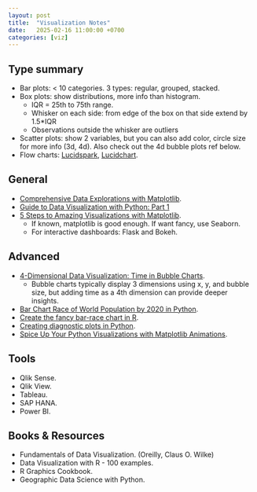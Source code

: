 ```yaml
---
layout: post
title:  "Visualization Notes"
date:   2025-02-16 11:00:00 +0700
categories: [viz]
---
```


## Type summary
- Bar plots: < 10 categories. 3 types: regular, grouped, stacked.
- Box plots: show distributions, more info than histogram.
  - IQR = 25th to 75th range.
  - Whisker on each side: from edge of the box on that side extend by 1.5*IQR
  - Observations outside the whisker are outliers
- Scatter plots: show 2 variables, but you can also add color, circle size for more info (3d, 4d). Also check out the 4d bubble plots ref below.
- Flow charts: [Lucidspark](https://lucidspark.com/), [Lucidchart](https://www.lucidchart.com/pages).

## General
- [Comprehensive Data Explorations with Matplotlib](https://towardsdatascience.com/comprehensive-data-explorations-with-matplotlib-a388be12a355/).
- [Guide to Data Visualization with Python: Part 1](https://www.analyticsvidhya.com/blog/2021/06/guide-to-data-visualization-with-python-part-1/)
- [5 Steps to Amazing Visualizations with Matplotlib](https://towardsdatascience.com/5-steps-to-amazing-visualizations-with-matplotlib-ca61f0ec5fec/).
  - If known, matplotlib is good enough. If want fancy, use Seaborn.
  - For interactive dashboards: Flask and Bokeh. 

## Advanced
- [4-Dimensional Data Visualization: Time in Bubble Charts](https://towardsdatascience.com/4-dimensional-data-visualization-time-in-bubble-charts/).
  - Bubble charts typically display 3 dimensions using x, y, and bubble size, but adding time as a 4th dimension can provide deeper insights.
- [Bar Chart Race of World Population by 2020 in Python](https://www.analyticsvidhya.com/blog/2021/05/bar-chart-race-of-world-population-by-2020-in-python/).
- [Create the fancy bar-race chart in R](https://www.r-bloggers.com/how-to-create-bar-race-animation-charts-in-r/).
- [Creating diagnostic plots in Python](https://robert-alvarez.github.io/2018-06-04-diagnostic_plots/).
- [Spice Up Your Python Visualizations with Matplotlib Animations](https://towardsdatascience.com/spice-up-your-python-visualizations-with-matplotlib-animations-d437d7e98e67/).

## Tools
- Qlik Sense.
- Qlik View.
- Tableau.
- SAP HANA.
- Power BI.


## Books & Resources
- Fundamentals of Data Visualization. (Oreilly, Claus O. Wilke)
- Data Visualization with R - 100 examples.
- R Graphics Cookbook.
- Geographic Data Science with Python.

